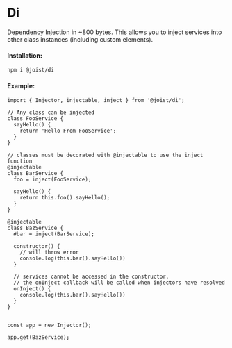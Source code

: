 # Di

Dependency Injection in ~800 bytes. This allows you to inject services into other class instances (including custom elements).

#### Installation:

```BASH
npm i @joist/di
```

#### Example:

```TS
import { Injector, injectable, inject } from '@joist/di';

// Any class can be injected
class FooService {
  sayHello() {
    return 'Hello From FooService';
  }
}

// classes must be decorated with @injectable to use the inject function
@injectable
class BarService {
  foo = inject(FooService);

  sayHello() {
    return this.foo().sayHello();
  }
}

@injectable
class BazService {
  #bar = inject(BarService);

  constructor() {
    // will throw error
    console.log(this.bar().sayHello())
  }

  // services cannot be accessed in the constructor.
  // the onInject callback will be called when injectors have resolved
  onInject() {
    console.log(this.bar().sayHello())
  }
}


const app = new Injector();

app.get(BazService);
```
